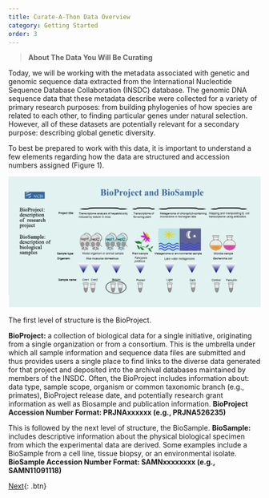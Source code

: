 ```yaml
---
title: Curate-A-Thon Data Overview
category: Getting Started
order: 3
---
```


> **About The Data You Will Be Curating**

Today, we will be working with the metadata associated with genetic and genomic sequence data extracted from the International Nucleotide Sequence Database Collaboration (INSDC) database. The genomic DNA sequence data that these metadata describe were collected for a variety of primary research purposes: from building phylogenies of how species are related to each other, to finding particular genes under natural selection. However, all of these datasets are potentially relevant for a secondary purpose: describing global genetic diversity.

To best be prepared to work with this data, it is important to understand a few elements regarding how the data are structured and accession numbers assigned (Figure 1).

![Figure 1: Overview of the distinction between BioProjects and BioSamples](https://github.com/bdezray/Geode-Curate-A-Thon/blob/main/anatomy_of_BioProject_BioSample_submission.png)

The first level of structure is the BioProject.

  **BioProject:** a collection of biological data for a single initiative, originating from a single organization or from a consortium. This is the umbrella under which all sample information and sequence data files are submitted and thus provides users a single place to find links to the diverse data generated for that project and deposited into the archival databases maintained by members of the INSDC. Often, the BioProject includes information about: data type, sample scope, organism or common taxonomic branch (e.g., primates), BioProject release date, and potentially research grant information as well as Biosample and publication information.
    **BioProject Accession Number Format: PRJNAxxxxxx (e.g., PRJNA526235)**

This is followed by the next level of structure, the BioSample.
  **BioSample:** includes descriptive information about the physical biological specimen from which the experimental data are derived. Some examples include a BioSample from a cell line, tissue biopsy, or an environmental isolate.
    **BioSample Accession Number Format: SAMNxxxxxxxx (e.g., SAMN11091118)**

[Next](https://github.com/bdezray/Geode-Curate-A-Thon/blob/main/_docs/Protocol/Curate-A-Thon_Overview.md){: .btn}
